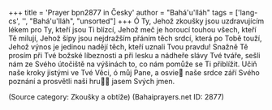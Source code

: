+++
title = 'Prayer bpn2877 in Česky'
author = "Bahá'u'lláh"
tags = ['lang-cs', '', "Bahá'u'lláh", "unsorted"]
+++
Ó Ty, Jehož zkoušky jsou uzdravujícím lékem pro Ty, kteří jsou Ti blízcí, Jehož meč je horoucí touhou všech, kteří Tě milují, Jehož šípy jsou nejdražším přáním těch srdcí, která po Tobě touží, Jehož výnos je jedinou nadějí těch, kteří uznali Tvou pravdu! Snažně Tě prosím při Tvé božské líbeznosti a při lesku a nádheře slávy Tvé tváře, sešli nám ze Svého útočiště na výšinách to, co nám pomůže se Ti přiblížit. Učiň naše kroky jistými ve Tvé Věci, ó můj Pane, a osvie naše srdce září Svého poznání a prosvětli naši hru jasem Svých jmen.

(Source category: Zkoušky a obtíže)
(Bahaiprayers.net ID: 2877)
